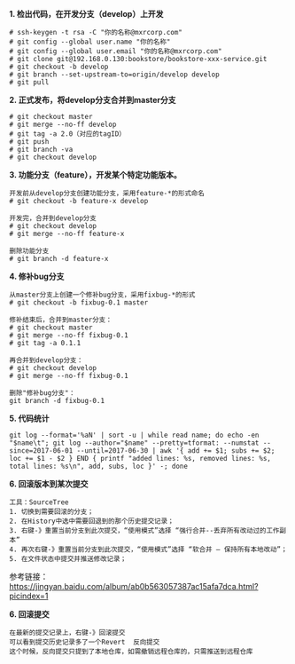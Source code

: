 **1. 检出代码，在开发分支（develop）上开发**

	# ssh-keygen -t rsa -C "你的名称@mxrcorp.com"
	# git config --global user.name "你的名称"
	# git config --global user.email "你的名称@mxrcorp.com"
	# git clone git@192.168.0.130:bookstore/bookstore-xxx-service.git
	# git checkout -b develop
	# git branch --set-upstream-to=origin/develop develop
	# git pull

**2. 正式发布，将develop分支合并到master分支**        

	# git checkout master
	# git merge --no-ff develop
	# git tag -a 2.0（对应的tagID）
	# git push
	# git branch -va
	# git checkout develop

**3. 功能分支（feature），开发某个特定功能版本。** 

	开发前从develop分支创建功能分支，采用feature-*的形式命名
	# git checkout -b feature-x develop
	
	开发完，合并到develop分支
	# git checkout develop
	# git merge --no-ff feature-x
	
	删除功能分支
	# git branch -d feature-x

**4. 修补bug分支** 

	从master分支上创建一个修补bug分支，采用fixbug-*的形式
	# git checkout -b fixbug-0.1 master
	
	修补结束后，合并到master分支：
	# git checkout master
	# git merge --no-ff fixbug-0.1
	# git tag -a 0.1.1
	
	再合并到develop分支：
	# git checkout develop
	# git merge --no-ff fixbug-0.1
	
	删除"修补bug分支"：
	git branch -d fixbug-0.1

**5. 代码统计**
	

	git log --format='%aN' | sort -u | while read name; do echo -en "$name\t"; git log --author="$name" --pretty=tformat: --numstat --since=2017-06-01 --until=2017-06-30 | awk '{ add += $1; subs += $2; loc += $1 - $2 } END { printf "added lines: %s, removed lines: %s, total lines: %s\n", add, subs, loc }' -; done

**6. 回滚版本到某次提交**

```
工具：SourceTree
1. 切换到需要回滚的分支；
2. 在History中选中需要回退到的那个历史提交记录；
3. 右键-》重置当前分支到此次提交，“使用模式”选择 “强行合并--丢弃所有改动过的工作副本”
4. 再次右键-》重置当前分支到此次提交，“使用模式”选择 “软合并 – 保持所有本地改动”；
5. 在文件状态中提交并推送修改记录；
```

参考链接： https://jingyan.baidu.com/album/ab0b563057387ac15afa7dca.html?picindex=1 

**6. 回滚提交**

```
在最新的提交记录上，右键-》回滚提交
可以看到提交历史记录多了一个Revert  反向提交
这个时候，反向提交只提到了本地仓库，如需撤销远程仓库的，只需推送到远程仓库
```